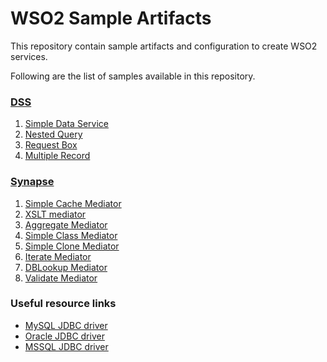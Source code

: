 # WSO2 Sample Artifacts
This repository contain sample artifacts and configuration to create WSO2 services.

Following are the list of samples available in this repository.
### [DSS](DSS)
1. [Simple Data Service](DSS/1-simple-data-service)
2. [Nested Query](DSS/2-nested-query)
3. [Request Box](DSS/3-request-box)
4. [Multiple Record](DSS/4-multiple-records)
### [Synapse](Synapse)
1. [Simple Cache Mediator](Synapse/1-simple-cache-mediator)
2. [XSLT mediator](Synapse/2-xslt-transform-mediator)
3. [Aggregate Mediator](Synapse/3-aggregate-mediator)
4. [Simple Class Mediator](Synapse/4-simple-class-mediator)
5. [Simple Clone Mediator](Synapse/5-simple-clone-mediator)
6. [Iterate Mediator](Synapse/6-iterate-mediator)
7. [DBLookup Mediator](Synapse/7-DBLookup-mediator)
8. [Validate Mediator](Synapse/8-validate-multiple-schema)

### Useful resource links
- [MySQL JDBC driver](https://dev.mysql.com/downloads/connector/j/)
- [Oracle JDBC driver](https://www.oracle.com/technetwork/database/application-development/jdbc/downloads/index.html)
- [MSSQL JDBC driver](https://docs.microsoft.com/en-us/sql/connect/jdbc/download-microsoft-jdbc-driver-for-sql-server?view=sql-server-2017)